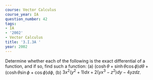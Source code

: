 ```yaml
---
course: Vector Calculus
course_year: IA
question_number: 42
tags:
- IA
- '2002'
- Vector Calculus
title: '3.I.3A '
year: 2002
---
```



Determine whether each of the following is the exact differential of a function, and if so, find such a function:
(a) $(\cosh \theta+\sinh \theta \cos \phi) d \theta+(\cosh \theta \sin \phi+\cos \phi) d \phi$,
(b) $3 x^{2}\left(y^{2}+1\right) d x+2\left(y x^{3}-z^{2}\right) d y-4 y z d z$.